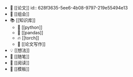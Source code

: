 - 📃 [[论文]]
  id:: 628f3635-5ee6-4b08-9797-219e55494e13
- 💾 [[组会]]
- 📚 [[知识库]]
	- 🐍 [[python]]
	- 🐼 [[pandas]]
	- 🔥 [[torch]]
	- 📝 [[论文写作]]
- 💡   [[想法]]
- 🛀 [[随笔]]
- 📖 [[阅读]]
- 📐 [[模板]]